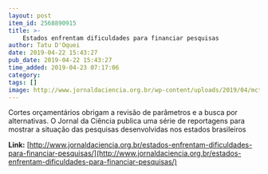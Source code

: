 ```yaml
---
layout: post
item_id: 2568890915
title: >-
    Estados enfrentam dificuldades para financiar pesquisas
author: Tatu D'Oquei
date: 2019-04-22 15:43:27
pub_date: 2019-04-22 15:43:27
time_added: 2019-04-23 07:17:06
category: 
tags: []
image: http://www.jornaldaciencia.org.br/wp-content/uploads/2019/04/mcti-esplanada.jpg
---
```


Cortes orçamentários obrigam a revisão de parâmetros e a busca por alternativas. O Jornal da Ciência publica uma série de reportagens para mostrar a situação das pesquisas desenvolvidas nos estados brasileiros

**Link:** [http://www.jornaldaciencia.org.br/estados-enfrentam-dificuldades-para-financiar-pesquisas/](http://www.jornaldaciencia.org.br/estados-enfrentam-dificuldades-para-financiar-pesquisas/)

